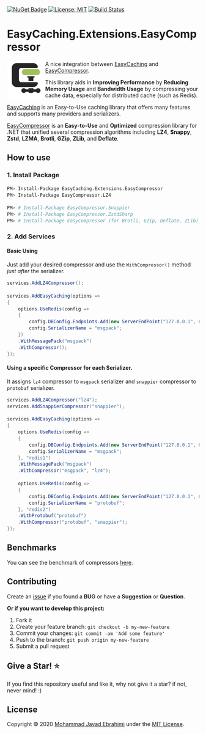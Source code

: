 [![NuGet Badge](https://buildstats.info/nuget/EasyCaching.Extensions.EasyCompressor)](https://www.nuget.org/packages/EasyCaching.Extensions.EasyCompressor)
[![License: MIT](https://img.shields.io/badge/License-MIT-brightgreen.svg)](https://opensource.org/licenses/MIT)
[![Build Status](https://github.com/mjebrahimi/EasyCompressor/workflows/.NET/badge.svg)](https://github.com/mjebrahimi/EasyCaching.Extensions.EasyCompressor)

# EasyCaching.Extensions.EasyCompressor

<img src="/src/EasyCompressor.png" width="100" height="100" align="left"/>A nice integration between [EasyCaching](https://github.com/dotnetcore/EasyCaching) and [EasyCompressor](https://github.com/mjebrahimi/EasyCompressor).

This library aids in **Improving Performance** by **Reducing Memory Usage** and **Bandwidth Usage** by compressing your cache data, especially for distributed cache (such as Redis).

[EasyCaching](https://github.com/dotnetcore/EasyCaching) is an Easy-to-Use caching library that offers many features and supports many providers and serializers.

[EasyCompressor](https://github.com/mjebrahimi/EasyCompressor) is an **Easy-to-Use** and **Optimized** compression library for .NET that unified several compression algorithms including **LZ4**, **Snappy**, **Zstd**, **LZMA**, **Brotli**, **GZip**, **ZLib**, and **Deflate**.

## How to use

### 1. Install Package

```bash
PM> Install-Package EasyCaching.Extensions.EasyCompressor
PM> Install-Package EasyCompressor.LZ4

PM> # Install-Package EasyCompressor.Snappier
PM> # Install-Package EasyCompressor.ZstdSharp
PM> # Install-Package EasyCompressor (for Brotli, GZip, Deflate, ZLib)
```


### 2. Add Services


#### Basic Using

Just add your desired compressor and use the `WithCompressor()` method *just after* the serializer.

```csharp
services.AddLZ4Compressor();

services.AddEasyCaching(options =>
{
	options.UseRedis(config =>
	{
		config.DBConfig.Endpoints.Add(new ServerEndPoint("127.0.0.1", 6379));
		config.SerializerName = "msgpack";
	})
	.WithMessagePack("msgpack")
	.WithCompressor();
});
```

#### Using a specific Compressor for each Serializer.

It assigns `lz4` compressor to `msgpack` serializer and `snappier` compressor to `protobuf` serializer.

```csharp
services.AddLZ4Compressor("lz4");
services.AddSnappierCompressor("snappier");

services.AddEasyCaching(options =>
{
	options.UseRedis(config =>
	{
		config.DBConfig.Endpoints.Add(new ServerEndPoint("127.0.0.1", 6379));
		config.SerializerName = "msgpack";
	}, "redis1")
	.WithMessagePack("msgpack")
	.WithCompressor("msgpack", "lz4");

	options.UseRedis(config =>
	{
		config.DBConfig.Endpoints.Add(new ServerEndPoint("127.0.0.1", 6379));
		config.SerializerName = "protobuf";
	}, "redis2")
	.WithProtobuf("protobuf")
	.WithCompressor("protobuf", "snappier");
});
```

## Benchmarks

You can see the benchmark of compressors [here](https://github.com/mjebrahimi/EasyCompressor#benchmarks).

## Contributing

Create an [issue](https://github.com/mjebrahimi/EasyCompressor/issues/new) if you found a **BUG** or have a **Suggestion** or **Question**.

**Or if you want to develop this project:**

1. Fork it
2. Create your feature branch: `git checkout -b my-new-feature`
3. Commit your changes: `git commit -am 'Add some feature'`
4. Push to the branch: `git push origin my-new-feature`
5. Submit a pull request

## Give a Star! ⭐️

If you find this repository useful and like it, why not give it a star? if not, never mind! :)

## License

Copyright © 2020 [Mohammad Javad Ebrahimi](https://github.com/mjebrahimi) under the [MIT License](https://github.com/mjebrahimi/EasyCompressor/LICENSE).
